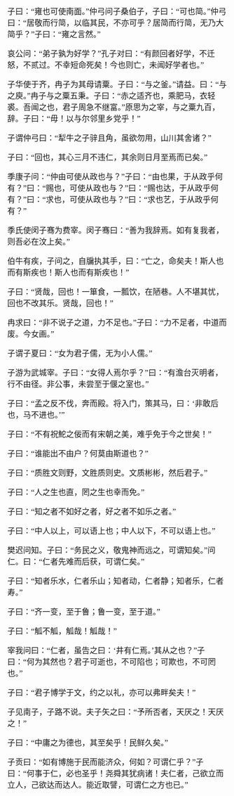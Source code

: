 <font face=楷体 size=4>
子曰：“雍也可使南面。”仲弓问子桑伯子，子曰：“可也简。”仲弓曰：“居敬而行简，以临其民，不亦可乎？居简而行简，无乃大简乎？”子曰：“雍之言然。”

哀公问：“弟子孰为好学？”孔子对曰：“有颜回者好学，不迁怒，不贰过。不幸短命死矣！今也则亡，未闻好学者也。”

子华使于齐，冉子为其母请粟。子曰：“与之釜。”请益。曰：“与之庾。”冉子与之粟五秉。子曰：“赤之适齐也，乘肥马，衣轻裘。吾闻之也，君子周急不继富。”原思为之宰，与之粟九百，辞。子曰：“毋！以与尔邻里乡党乎！”

子谓仲弓曰：“犁牛之子骍且角，虽欲勿用，山川其舍诸？”

子曰：“回也，其心三月不违仁，其余则日月至焉而已矣。”

季康子问：“仲由可使从政也与？”子曰：“由也果，于从政乎何有？”曰：“赐也，可使从政也与？”曰：“赐也达，于从政乎何有？”曰：“求也，可使从政也与？”曰：“求也艺，于从政乎何有？”

季氏使闵子骞为费宰。闵子骞曰：“善为我辞焉。如有复我者，则吾必在汶上矣。”

伯牛有疾，子问之，自牖执其手，曰：“亡之，命矣夫！斯人也而有斯疾也！斯人也而有斯疾也！”

子曰：“贤哉，回也！一箪食，一瓢饮，在陋巷。人不堪其忧，回也不改其乐。贤哉，回也！”

冉求曰：“非不说子之道，力不足也。”子曰：“力不足者，中道而废。今女画。”

子谓子夏曰：“女为君子儒，无为小人儒。”

子游为武城宰。子曰：“女得人焉尔乎？”曰：“有澹台灭明者，行不由径。非公事，未尝至于偃之室也。”

子曰：“孟之反不伐，奔而殿。将入门，策其马，曰：‘非敢后也，马不进也。’”

子曰：“不有祝鮀之佞而有宋朝之美，难乎免于今之世矣！”

子曰：“谁能出不由户？何莫由斯道也？”

子曰：“质胜文则野，文胜质则史。文质彬彬，然后君子。”

子曰：“人之生也直，罔之生也幸而免。”

子曰：“知之者不如好之者，好之者不如乐之者。”

子曰：“中人以上，可以语上也；中人以下，不可以语上也。”

樊迟问知。子曰：“务民之义，敬鬼神而远之，可谓知矣。”问仁。曰：“仁者先难而后获，可谓仁矣。”

子曰：“知者乐水，仁者乐山；知者动，仁者静；知者乐，仁者寿。”

子曰：“齐一变，至于鲁；鲁一变，至于道。”

子曰：“觚不觚，觚哉！觚哉！”

宰我问曰：“仁者，虽告之曰：‘井有仁焉。’其从之也？”子曰：“何为其然也？君子可逝也，不可陷也；可欺也，不可罔也。”

子曰：“君子博学于文，约之以礼，亦可以弗畔矣夫！”

子见南子，子路不说。夫子矢之曰：“予所否者，天厌之！天厌之！”

子曰：“中庸之为德也，其至矣乎！民鲜久矣。”

子贡曰：“如有博施于民而能济众，何如？可谓仁乎？”子曰：“何事于仁，必也圣乎！尧舜其犹病诸！夫仁者，己欲立而立人，己欲达而达人。能近取譬，可谓仁之方也已。”


</font>